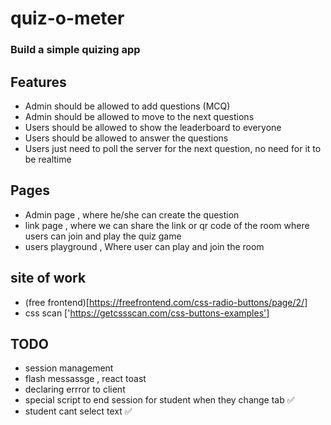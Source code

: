 # quiz-o-meter

### Build a simple quizing app 

## Features

 - Admin should be allowed to add questions (MCQ)
 - Admin should be allowed to move to the next questions
 - Users should be allowed to show the leaderboard to everyone 
 - Users should be allowed to answer the questions
 - Users just need to poll the server for the next question, no need for it to be realtime


## Pages

- Admin page , where he/she can create the question 
- link page , where we can share the link or qr code of the room where users can join and play the quiz game 
- users playground , Where user can play and join the room


## site of work 

- (free frontend)[https://freefrontend.com/css-radio-buttons/page/2/]
- css scan ['https://getcssscan.com/css-buttons-examples']

## TODO
- session management 
- flash messassge , react toast
- declaring errror to client 
- special script to end session for student when they change tab ✅
- student cant select text ✅

